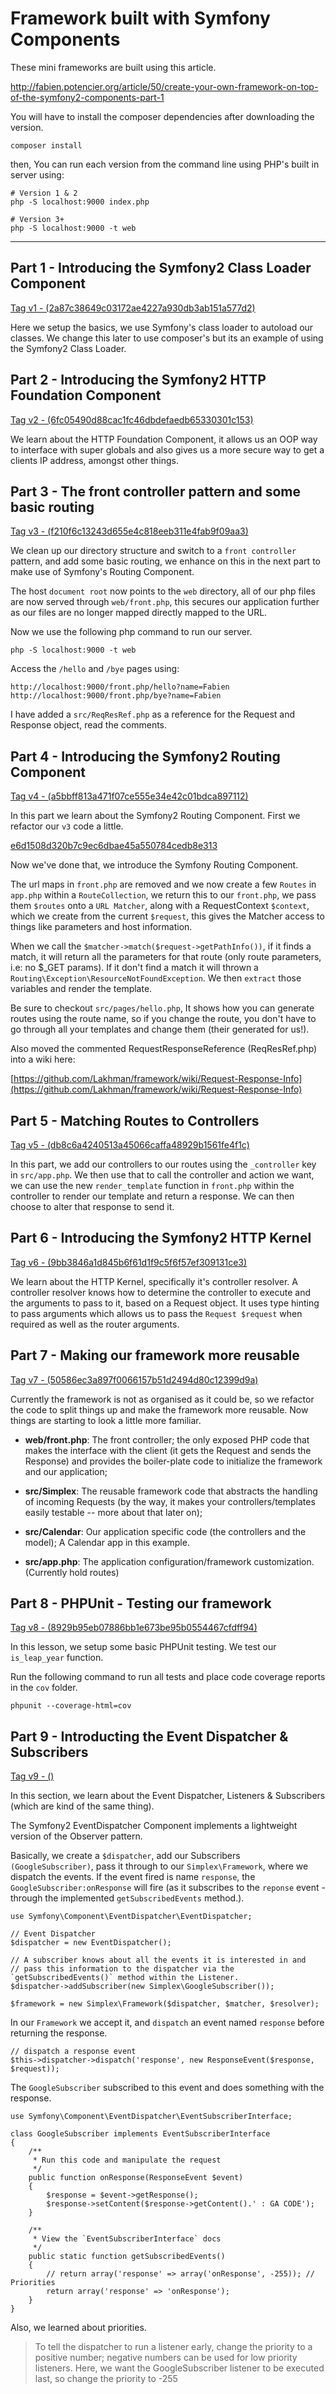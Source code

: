 Framework built with Symfony Components
=======================================

These mini frameworks are built using this article.

http://fabien.potencier.org/article/50/create-your-own-framework-on-top-of-the-symfony2-components-part-1

You will have to install the composer dependencies after downloading the version.

```
composer install
```

then, You can run each version from the command line using PHP's built in server using:

```
# Version 1 & 2
php -S localhost:9000 index.php
```

```
# Version 3+
php -S localhost:9000 -t web
```

---

## Part 1 - Introducing the Symfony2 Class Loader Component

[Tag v1 - (2a87c38649c03172ae4227a930db3ab151a577d2)](https://github.com/Lakhman/framework/releases/tag/v1)

Here we setup the basics, we use Symfony's class loader to autoload our classes. We change this later to use composer's but its an example of using the Symfony2 Class Loader.

## Part 2 - Introducing the Symfony2 HTTP Foundation Component

[Tag v2 - (6fc05490d88cac1fc46dbdefaedb65330301c153)](https://github.com/Lakhman/framework/releases/tag/v2)

We learn about the HTTP Foundation Component, it allows us an OOP way to interface with super globals and also gives us a more secure way to get a clients IP address, amongst other things.

## Part 3 - The front controller pattern and some basic routing

[Tag v3 - (f210f6c13243d655e4c818eeb311e4fab9f09aa3)](https://github.com/Lakhman/framework/releases/tag/v3)

We clean up our directory structure and switch to a `front controller` pattern, and add some basic routing, we enhance on this in the next part to make use of Symfony's Routing Component.

The host `document root` now points to the `web` directory, all of our php files are now served through `web/front.php`, this secures our application further as our files are no longer mapped directly mapped to the URL.

Now we use the following php command to run our server.

```
php -S localhost:9000 -t web
```

Access the `/hello` and `/bye` pages using:

```
http://localhost:9000/front.php/hello?name=Fabien
http://localhost:9000/front.php/bye?name=Fabien
```

I have added a `src/ReqResRef.php` as a reference for the Request and Response object, read the comments.

## Part 4 - Introducing the Symfony2 Routing Component

[Tag v4 - (a5bbff813a471f07ce555e34e42c01bdca897112)](https://github.com/Lakhman/framework/releases/tag/v4)

In this part we learn about the Symfony2 Routing Component. First we refactor our `v3` code a little.

[e6d1508d320b7c9ec6dbae45a550784cedb8e313](https://github.com/Lakhman/framework/commit/e6d1508d320b7c9ec6dbae45a550784cedb8e313)

Now we've done that, we introduce the Symfony Routing Component.

The url maps in `front.php` are removed and we now create a few `Routes` in `app.php` within a `RouteCollection`, we return this to our `front.php`, we pass them `$routes` onto a `URL Matcher`, along with a RequestContext `$context`, which we create from the current `$request`, this gives the Matcher access to things like parameters and host information.

When we call the `$matcher->match($request->getPathInfo())`, if it finds a match, it will return all the parameters for that route (only route parameters, i.e: no $_GET params). If it don't find a match it will thrown a `Routing\Exception\ResourceNotFoundException`. We then `extract` those variables and render the template.

Be sure to checkout `src/pages/hello.php`, It shows how you can generate routes using the route name, so if you change the route, you don't have to go through all your templates and change them (their generated for us!).

Also moved the commented RequestResponseReference (ReqResRef.php) into a wiki here:

[https://github.com/Lakhman/framework/wiki/Request-Response-Info](https://github.com/Lakhman/framework/wiki/Request-Response-Info)

## Part 5 - Matching Routes to Controllers

[Tag v5 - (db8c6a4240513a45066caffa48929b1561fe4f1c)](https://github.com/Lakhman/framework/releases/tag/v5)

In this part, we add our controllers to our routes using the `_controller` key in `src/app.php`. We then use that to call the controller and action we want, we can use the new `render_template` function in `front.php` within the controller to render our template and return a response. We can then choose to alter that response to send it.

## Part 6 - Introducing the Symfony2 HTTP Kernel

[Tag v6 - (9bb3846a1d845b6f61d1f9c5f6f57ef309131ce3)](https://github.com/Lakhman/framework/releases/tag/v6)

We learn about the HTTP Kernel, specifically it's controller resolver. A controller resolver knows how to determine the controller to execute and the arguments to pass to it, based on a Request object. It uses type hinting to pass arguments which allows us to pass the `Request $request` when required as well as the router arguments.

## Part 7 - Making our framework more reusable

[Tag v7 - (50586ec3a897f0066157b51d2494d80c12399d9a)](https://github.com/Lakhman/framework/releases/tag/v7)

Currently the framework is not as organised as it could be, so we refactor the code to split things up and make the framework more reusable. Now things are starting to look a little more familiar.

 - **web/front.php**: The front controller; the only exposed PHP code that makes the interface with the client (it gets the Request and sends the Response) and provides the boiler-plate code to initialize the framework and our application;

 - **src/Simplex**: The reusable framework code that abstracts the handling of incoming Requests (by the way, it makes your controllers/templates easily testable -- more about that later on);

 - **src/Calendar**: Our application specific code (the controllers and the model); A Calendar app in this example.

 - **src/app.php**: The application configuration/framework customization. (Currently hold routes)

## Part 8 - PHPUnit - Testing our framework

[Tag v8 - (8929b95eb07886bb1e673be95b0554467cfdff94)](https://github.com/Lakhman/framework/releases/tag/v8)

In this lesson, we setup some basic PHPUnit testing. We test our `is_leap_year` function.

Run the following command to run all tests and place code coverage reports in the `cov` folder.

```
phpunit --coverage-html=cov
```

## Part 9 - Introducting the Event Dispatcher & Subscribers

[Tag v9 - ()](https://github.com/Lakhman/framework/releases/tag/v9)


In this section, we learn about the Event Dispatcher, Listeners & Subscribers (which are kind of the same thing). 

The Symfony2 EventDispatcher Component implements a lightweight version of the Observer pattern.

Basically, we create a `$dispatcher`, add our Subscribers `(GoogleSubscriber)`, pass it through to our `Simplex\Framework`, where we dispatch the events. If the event fired is name `response`, the `GoogleSubscriber:onResponse` will fire (as it subscribes to the `reponse` event - through the implemented `getSubscribedEvents` method.).

```
use Symfony\Component\EventDispatcher\EventDispatcher;

// Event Dispatcher
$dispatcher = new EventDispatcher();

// A subscriber knows about all the events it is interested in and
// pass this information to the dispatcher via the `getSubscribedEvents()` method within the Listener.
$dispatcher->addSubscriber(new Simplex\GoogleSubscriber());

$framework = new Simplex\Framework($dispatcher, $matcher, $resolver);
```

In our `Framework` we accept it, and `dispatch` an event named `response` before returning the response.
```
// dispatch a response event
$this->dispatcher->dispatch('response', new ResponseEvent($response, $request));
```
The `GoogleSubscriber` subscribed to this event and does something with the response.

```
use Symfony\Component\EventDispatcher\EventSubscriberInterface;

class GoogleSubscriber implements EventSubscriberInterface
{
    /**
     * Run this code and manipulate the request
     */
    public function onResponse(ResponseEvent $event)
    {
        $response = $event->getResponse();
        $response->setContent($response->getContent().' : GA CODE');
    }

    /**
     * View the `EventSubscriberInterface` docs
     */
    public static function getSubscribedEvents()
    {
        // return array('response' => array('onResponse', -255)); // Priorities
        return array('response' => 'onResponse');
    }
}
```

Also, we learned about priorities.

> To tell the dispatcher to run a listener early, change the priority to a positive number; negative numbers can be used for low priority listeners. Here, we want the GoogleSubscriber listener to be executed last, so change the priority to -255